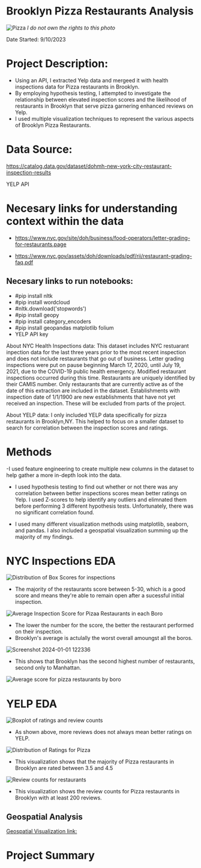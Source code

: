 # **Brooklyn Pizza Restaurants Analysis**

![Pizza](https://github.com/JoeBwonKenobi/NYCRestarauntInspections/assets/117705408/b411288f-7df4-42d2-9722-3bb830765056)
*I do not own the rights to this photo*


Date Started: 9/10/2023

# **Project Description:**

- Using an API, I extracted Yelp data and mergeed it with health inspections data for Pizza restaurants in Brooklyn.
- By employing hypothesis testing, I attempted to investigate the relationship between elevated inspection scores and the likelihood of restaurants in Brooklyn that serve pizza garnering enhanced reviews on Yelp.
- I used multiple visualization techniques to represent the various aspects of Brooklyn Pizza Restaurants.

# **Data Source:**

https://catalog.data.gov/dataset/dohmh-new-york-city-restaurant-inspection-results

YELP API

# **Necesary links for understanding context within the data**

- https://www.nyc.gov/site/doh/business/food-operators/letter-grading-for-restaurants.page

- https://www.nyc.gov/assets/doh/downloads/pdf/rii/restaurant-grading-faq.pdf


## **Necesary links to run notebooks:**

- #pip install nltk
- #pip install wordcloud
- #nltk.download('stopwords')
- #pip install geopy
- #pip install category_encoders
- #pip install geopandas matplotlib folium
- YELP API key

About NYC Health Inspections data: 
This dataset includes NYC restuarant inpection data for the last three years prior to the most recent inspection and does not include restaurants that go out of business. Letter grading inspections were put on pause beginning March 17, 2020, until July 19, 2021, due to the COVID-19 public health emergency. Modified restaurant inspections occurred during this time. Restaurants are uniquely identified by their CAMIS number. Only restaurants that are currently active as of the date of this extraction are included in the dataset. Establishments with inspection date of 1/1/1900 are new establishments that have not yet received an inspection. These will be excluded from parts of the project.

About YELP data:
I only included YELP data specifically for pizza restaurants in Brooklyn,NY. This helped to focus on a smaller dataset to search for correlation between the inspection scores and ratings. 

# **Methods**

-I used feature engineering to create multiple new columns in the dataset to help gather a more in-depth look into the data.

- I used hypothesis testing to find out whether or not there was any correlation between better inspections scores mean better ratings on Yelp. I used Z-scores to help identify any outliers and elimnated them before performing 3 different hypothesis tests. Unfortunately, there was no significant correlation found.

- I used many different visualization methods using matplotlib, seaborn, and pandas. I also included a geospatial visualization summing up the majority of my findings.

# **NYC Inspections EDA**

![Distribution of Box Scores for inspections](https://github.com/JoeBwonKenobi/NYCRestarauntInspections/assets/117705408/53c31b9b-b282-431a-81f9-1e7a8221b24d)

- The majority of the restaurants score between 5-30, which is a good score and means they're able to remain open after a sucessful initial inspection.

![Average Inspection Score for Pizaa Restaurants in each Boro](https://github.com/JoeBwonKenobi/NYCRestarauntInspections/assets/117705408/c816f6b4-19e1-45b5-b801-d4427ace5d17)

- The lower the number for the score, the better the restaurant performed on their inspection.
- Brooklyn's average is actulally the worst overall amoungst all the boros.

![Screenshot 2024-01-01 122336](https://github.com/JoeBwonKenobi/NYCRestarauntInspections/assets/117705408/f8a10d62-29a0-4ed8-ba9b-8e695291c8af)

- This shows that Brooklyn has the second highest number of restaurants, second only to Manhattan.

![Average score for pizza restaurants by boro](https://github.com/JoeBwonKenobi/NYCRestarauntInspections/assets/117705408/e31e4706-dea6-4f91-b718-2ca8f653d8e8)

# **YELP EDA**

![Boxplot of ratings and review counts](https://github.com/JoeBwonKenobi/NYCRestarauntInspections/assets/117705408/75ed7392-6887-48f1-982d-e4e1dd270f2c)

- As shown above, more reviews does not always mean better ratings on YELP.

![Distribution of Ratings for Pizza](https://github.com/JoeBwonKenobi/NYCRestarauntInspections/assets/117705408/76a12cff-936f-4670-ba48-9e6f0ab7db0a)

- This visualization shows that the majority of Pizza restaurants in Brooklyn are rated between 3.5 and 4.5

![Review counts for restaurants](https://github.com/JoeBwonKenobi/NYCRestarauntInspections/assets/117705408/4c700f6b-33d1-4ca3-b7dd-143f92fe894c)

- This visualization shows the review counts for Pizza restaurants in Brooklyn with at least 200 reviews.

## **Geospatial Analysis**

[Geospatial Visualization link:](https://github.com/JoeBwonKenobi/NYCRestarauntInspections/blob/main/Brooklyn_Pizza_map.html")

# **Project Summary**
